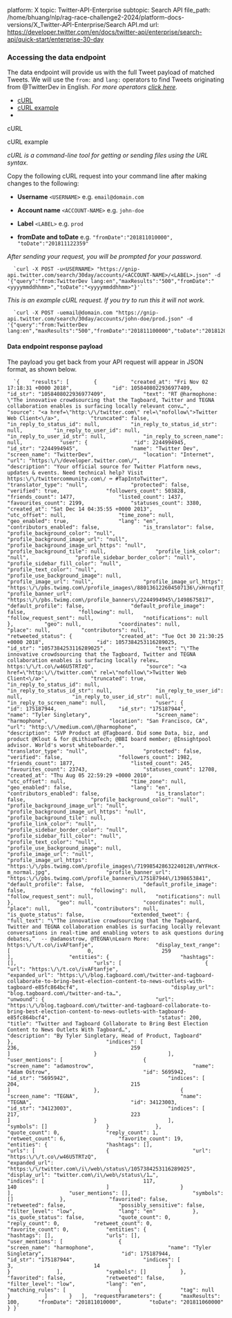 platform: X
topic: Twitter-API-Enterprise
subtopic: Search API
file_path: /home/bhuang/nlp/rag-race-challenge2-2024/platform-docs-versions/X_Twitter-API-Enterprise/Search API.md
url: https://developer.twitter.com/en/docs/twitter-api/enterprise/search-api/quick-start/enterprise-30-day


### Accessing the data endpoint

  
The data endpoint will provide us with the full Tweet payload of matched Tweets. We will use the `from:` and `lang:` operators to find Tweets originating from @TwitterDev in English. _For more operators [click here](https://developer.twitter.com/en/docs/twitter-api/enterprise/search-api/guides/enterprise-operators)._

* [cURL](#tab1)
* [cURL example](#tab2)
* [](#tab4)

cURL

cURL example

_cURL is a command-line tool for getting or sending files using the URL syntax._

Copy the following cURL request into your command line after making changes to the following:

* **Username** `<USERNAME>` e.g. `email@domain.com`  
    
* **Account name** `<ACCOUNT-NAME>` e.g. `john-doe`  
    
* **Label** `<LABEL>` e.g. `prod`  
    
* **fromDate and toDate** e.g. `"fromDate":"201811010000", "toDate":"201811122359"`

_After sending your request, you will be prompted for your password._

      `curl -X POST -u<USERNAME> "https://gnip-api.twitter.com/search/30day/accounts/<ACCOUNT-NAME>/<LABEL>.json" -d '{"query":"from:TwitterDev lang:en","maxResults":"500","fromDate":"<yyyymmddhhmm>","toDate":"<yyyymmddhhmm>"}'`
    

_This is an example cURL request. If you try to run this it will not work._ 

      `curl -X POST -uemail@domain.com "https://gnip-api.twitter.com/search/30day/accounts/john-doe/prod.json" -d '{"query":"from:TwitterDev lang:en","maxResults":"500","fromDate":"201811100000","toDate":"201812012359"}'`
    

#### Data endpoint response payload

The payload you get back from your API request will appear in JSON format, as shown below.

      `{ 	"results": [ 		{ 			"created_at": "Fri Nov 02 17:18:31 +0000 2018", 			"id": 1058408022936977409, 			"id_str": "1058408022936977409", 			"text": "RT @harmophone: \"The innovative crowdsourcing that the Tagboard, Twitter and TEGNA collaboration enables is surfacing locally relevant conv…", 			"source": "<a href=\"http:\/\/twitter.com\" rel=\"nofollow\">Twitter Web Client<\/a>", 			"truncated": false, 			"in_reply_to_status_id": null, 			"in_reply_to_status_id_str": null, 			"in_reply_to_user_id": null, 			"in_reply_to_user_id_str": null, 			"in_reply_to_screen_name": null, 			"user": { 				"id": 2244994945, 				"id_str": "2244994945", 				"name": "Twitter Dev", 				"screen_name": "TwitterDev", 				"location": "Internet", 				"url": "https:\/\/developer.twitter.com\/", 				"description": "Your official source for Twitter Platform news, updates & events. Need technical help? Visit https:\/\/twittercommunity.com\/ ⌨️ #TapIntoTwitter", 				"translator_type": "null", 				"protected": false, 				"verified": true, 				"followers_count": 503828, 				"friends_count": 1477, 				"listed_count": 1437, 				"favourites_count": 2199, 				"statuses_count": 3380, 				"created_at": "Sat Dec 14 04:35:55 +0000 2013", 				"utc_offset": null, 				"time_zone": null, 				"geo_enabled": true, 				"lang": "en", 				"contributors_enabled": false, 				"is_translator": false, 				"profile_background_color": "null", 				"profile_background_image_url": "null", 				"profile_background_image_url_https": "null", 				"profile_background_tile": null, 				"profile_link_color": "null", 				"profile_sidebar_border_color": "null", 				"profile_sidebar_fill_color": "null", 				"profile_text_color": "null", 				"profile_use_background_image": null, 				"profile_image_url": "null", 				"profile_image_url_https": "https:\/\/pbs.twimg.com\/profile_images\/880136122604507136\/xHrnqf1T_normal.jpg", 				"profile_banner_url": "https:\/\/pbs.twimg.com\/profile_banners\/2244994945\/1498675817", 				"default_profile": false, 				"default_profile_image": false, 				"following": null, 				"follow_request_sent": null, 				"notifications": null 			}, 			"geo": null, 			"coordinates": null, 			"place": null, 			"contributors": null, 			"retweeted_status": { 				"created_at": "Tue Oct 30 21:30:25 +0000 2018", 				"id": 1057384253116289025, 				"id_str": "1057384253116289025", 				"text": "\"The innovative crowdsourcing that the Tagboard, Twitter and TEGNA collaboration enables is surfacing locally relev… https:\/\/t.co\/w46U5TRTzQ", 				"source": "<a href=\"http:\/\/twitter.com\" rel=\"nofollow\">Twitter Web Client<\/a>", 				"truncated": true, 				"in_reply_to_status_id": null, 				"in_reply_to_status_id_str": null, 				"in_reply_to_user_id": null, 				"in_reply_to_user_id_str": null, 				"in_reply_to_screen_name": null, 				"user": { 					"id": 175187944, 					"id_str": "175187944", 					"name": "Tyler Singletary", 					"screen_name": "harmophone", 					"location": "San Francisco, CA", 					"url": "http:\/\/medium.com\/@harmophone", 					"description": "SVP Product at @Tagboard. Did some Data, biz, and product @Klout & for @LithiumTech; @BBI board member; @Insightpool advisor. World's worst whiteboarder.", 					"translator_type": "null", 					"protected": false, 					"verified": false, 					"followers_count": 1982, 					"friends_count": 1877, 					"listed_count": 245, 					"favourites_count": 23743, 					"statuses_count": 12708, 					"created_at": "Thu Aug 05 22:59:29 +0000 2010", 					"utc_offset": null, 					"time_zone": null, 					"geo_enabled": false, 					"lang": "en", 					"contributors_enabled": false, 					"is_translator": false, 					"profile_background_color": "null", 					"profile_background_image_url": "null", 					"profile_background_image_url_https": "null", 					"profile_background_tile": null, 					"profile_link_color": "null", 					"profile_sidebar_border_color": "null", 					"profile_sidebar_fill_color": "null", 					"profile_text_color": "null", 					"profile_use_background_image": null, 					"profile_image_url": "null", 					"profile_image_url_https": "https:\/\/pbs.twimg.com\/profile_images\/719985428632240128\/WYFHcK-m_normal.jpg", 					"profile_banner_url": "https:\/\/pbs.twimg.com\/profile_banners\/175187944\/1398653841", 					"default_profile": false, 					"default_profile_image": false, 					"following": null, 					"follow_request_sent": null, 					"notifications": null 				}, 				"geo": null, 				"coordinates": null, 				"place": null, 				"contributors": null, 				"is_quote_status": false, 				"extended_tweet": { 					"full_text": "\"The innovative crowdsourcing that the Tagboard, Twitter and TEGNA collaboration enables is surfacing locally relevant conversations in real-time and enabling voters to ask questions during debates,”  -- @adamostrow, @TEGNA\nLearn More: https:\/\/t.co\/ivAFtanfje", 					"display_text_range": [ 						0, 						259 					], 					"entities": { 						"hashtags": [], 						"urls": [ 							{ 								"url": "https:\/\/t.co\/ivAFtanfje", 								"expanded_url": "https:\/\/blog.tagboard.com\/twitter-and-tagboard-collaborate-to-bring-best-election-content-to-news-outlets-with-tagboard-e85fc864bcf4", 								"display_url": "blog.tagboard.com\/twitter-and-ta…", 								"unwound": { 									"url": "https:\/\/blog.tagboard.com\/twitter-and-tagboard-collaborate-to-bring-best-election-content-to-news-outlets-with-tagboard-e85fc864bcf4", 									"status": 200, 									"title": "Twitter and Tagboard Collaborate to Bring Best Election Content to News Outlets With Tagboard…", 									"description": "By Tyler Singletary, Head of Product, Tagboard" 								}, 								"indices": [ 									236, 									259 								] 							} 						], 						"user_mentions": [ 							{ 								"screen_name": "adamostrow", 								"name": "Adam Ostrow", 								"id": 5695942, 								"id_str": "5695942", 								"indices": [ 									204, 									215 								] 							}, 							{ 								"screen_name": "TEGNA", 								"name": "TEGNA", 								"id": 34123003, 								"id_str": "34123003", 								"indices": [ 									217, 									223 								] 							} 						], 						"symbols": [] 					} 				}, 				"quote_count": 0, 				"reply_count": 1, 				"retweet_count": 6, 				"favorite_count": 19, 				"entities": { 					"hashtags": [], 					"urls": [ 						{ 							"url": "https:\/\/t.co\/w46U5TRTzQ", 							"expanded_url": "https:\/\/twitter.com\/i\/web\/status\/1057384253116289025", 							"display_url": "twitter.com\/i\/web\/status\/1…", 							"indices": [ 								117, 								140 							] 						} 					], 					"user_mentions": [], 					"symbols": [] 				}, 				"favorited": false, 				"retweeted": false, 				"possibly_sensitive": false, 				"filter_level": "low", 				"lang": "en" 			}, 			"is_quote_status": false, 			"quote_count": 0, 			"reply_count": 0, 			"retweet_count": 0, 			"favorite_count": 0, 			"entities": { 				"hashtags": [], 				"urls": [], 				"user_mentions": [ 					{ 						"screen_name": "harmophone", 						"name": "Tyler Singletary", 						"id": 175187944, 						"id_str": "175187944", 						"indices": [ 							3, 							14 						] 					} 				], 				"symbols": [] 			}, 			"favorited": false, 			"retweeted": false, 			"filter_level": "low", 			"lang": "en", 			"matching_rules": [ 				{ 					"tag": null 				} 			] 		} 	], 	"requestParameters": { 		"maxResults": 100, 		"fromDate": "201811010000", 		"toDate": "201811060000" 	} }`